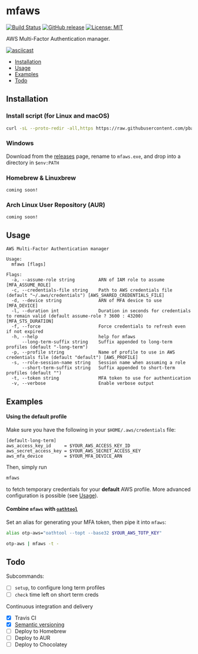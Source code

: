 # mfaws
[![Build Status](https://travis-ci.org/pbar1/mfaws.svg?branch=master)](https://travis-ci.org/pbar1/mfaws)
[![GitHub release](https://img.shields.io/github/release/pbar1/mfaws.svg)](https://github.com/pbar1/mfaws/releases/latest)
[![License: MIT](https://img.shields.io/badge/License-MIT-yellow.svg)](https://opensource.org/licenses/MIT)

AWS Multi-Factor Authentication manager.

[![asciicast](https://asciinema.org/a/194262.png)](https://asciinema.org/a/194262)

<!-- toc -->
* [Installation](#installation)
* [Usage](#usage)
* [Examples](#examples)
* [Todo](#todo)
<!-- tocstop -->

<!-- installation -->
## Installation

### Install script (for Linux and macOS)
```sh
curl -sL --proto-redir -all,https https://raw.githubusercontent.com/pbar1/mfaws/master/install.sh | sh
```

### Windows
Download from the [releases][1] page, rename to `mfaws.exe`, and drop into a directory in `$env:PATH`

### Homebrew & Linuxbrew
```
coming soon!
```

### Arch Linux User Repository (AUR)
```
coming soon!
```
<!-- installationstop -->

<!-- usage -->
## Usage
```
AWS Multi-Factor Authentication manager

Usage:
  mfaws [flags]

Flags:
  -a, --assume-role string         ARN of IAM role to assume [MFA_ASSUME_ROLE]
  -c, --credentials-file string    Path to AWS credentials file (default "~/.aws/credentials") [AWS_SHARED_CREDENTIALS_FILE]
  -d, --device string              ARN of MFA device to use [MFA_DEVICE]
  -l, --duration int               Duration in seconds for credentials to remain valid (default assume-role ? 3600 : 43200) [MFA_STS_DURATION]
  -f, --force                      Force credentials to refresh even if not expired
  -h, --help                       help for mfaws
      --long-term-suffix string    Suffix appended to long-term profiles (default "-long-term")
  -p, --profile string             Name of profile to use in AWS credentials file (default "default") [AWS_PROFILE]
  -s, --role-session-name string   Session name when assuming a role
      --short-term-suffix string   Suffix appended to short-term profiles (default "")
  -t, --token string               MFA token to use for authentication
  -v, --verbose                    Enable verbose output
```
<!-- usagestop -->

<!-- examples -->
## Examples

#### Using the default profile
Make sure you have the following in your `$HOME/.aws/credentials` file:
```
[default-long-term]
aws_access_key_id     = $YOUR_AWS_ACCESS_KEY_ID
aws_secret_access_key = $YOUR_AWS_SECRET_ACCESS_KEY
aws_mfa_device        = $YOUR_MFA_DEVICE_ARN
```

Then, simply run
```sh
mfaws
```
to fetch temporary credentials for your **default** AWS profile. More advanced configuration is possible (see [Usage](#usage)).

#### Combine `mfaws` with [`oathtool`][2]
Set an alias for generating your MFA token, then pipe it into `mfaws`:
```sh
alias otp-aws="oathtool --topt --base32 $YOUR_AWS_TOTP_KEY"

otp-aws | mfaws -t -
```
<!-- examplesstop -->

<!-- todo -->
## Todo
Subcommands:
- [ ] `setup`, to configure long term profiles
- [ ] `check` time left on short term creds

Continuous integration and delivery
- [x] Travis CI
- [x] [Semantic versioning][3]
- [ ] Deploy to Homebrew
- [ ] Deploy to AUR
- [ ] Deploy to Chocolatey
<!-- todostop -->

[1]: https://github.com/pbar1/mfaws/releases
[2]: https://www.nongnu.org/oath-toolkit/
[3]: https://github.com/go-semantic-release/semantic-release
